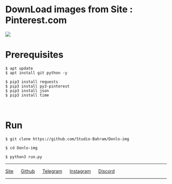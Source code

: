 <h1>DownLoad images from Site : Pinterest.com</h1>
<img src="https://studiobahram.ir/img/logoST.jpg">
<h1>Prerequisites</h1>
<pre>
<code>$ apt update 
$ apt install git python -y<br />
$ pip3 install requests
$ pip3 install py3-pinterest
$ pip3 install json
$ pip3 install time</code>
</pre>
<br />
<h1>Run</h1>
<pre>
<code>$ git clone https://github.com/Studio-Bahram/Donlo-img <br />
$ cd Donlo-img <br />
$ python3 run.py</code>
</pre>
<hr />
<a href="https://StudioBahram.ir">Site</a>
&nbsp;&nbsp;&nbsp;&nbsp;
<a href="https://github.com/Studio-Bahram">Github</a>
&nbsp;&nbsp;&nbsp;&nbsp;
<a href="https://t.me/Studio_Bahram">Telegram</a>
&nbsp;&nbsp;&nbsp;&nbsp;
<a href="https://instagram.com/Studio_Bahram.ir">Instagram</a>
&nbsp;&nbsp;&nbsp;&nbsp;
<a href="https://discord.gg/Kmy258R">Discord</a><hr />
